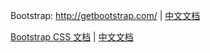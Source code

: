 Bootstrap: <http://getbootstrap.com/> | [中文文档](https://v4.bootcss.com/) 



[Bootstrap CSS 文档](http://getbootstrap.com/css/) | [中文文档](http://v3.bootcss.com/css/) 